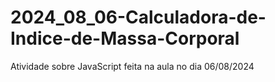 # 2024_08_06-Calculadora-de-Indice-de-Massa-Corporal
Atividade sobre JavaScript feita na aula no dia 06/08/2024
